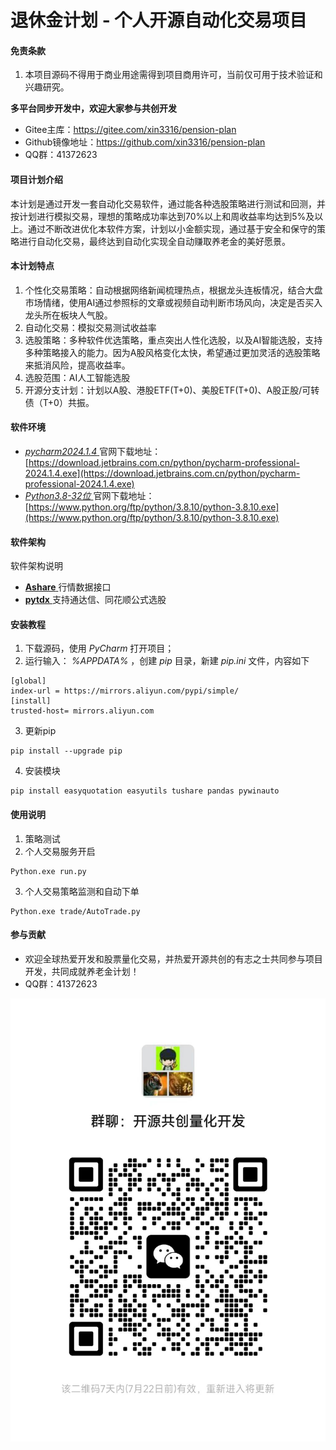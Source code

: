 # 退休金计划 - 个人开源自动化交易项目

#### 免责条款
1. 本项目源码不得用于商业用途需得到项目商用许可，当前仅可用于技术验证和兴趣研究。

 **多平台同步开发中，欢迎大家参与共创开发** 
- Gitee主库：https://gitee.com/xin3316/pension-plan
- Github镜像地址：https://github.com/xin3316/pension-plan
- QQ群：41372623 

#### 项目计划介绍
本计划是通过开发一套自动化交易软件，通过能各种选股策略进行测试和回测，并按计划进行模拟交易，理想的策略成功率达到70%以上和周收益率均达到5%及以上。通过不断改进优化本软件方案，计划以小金额实现，通过基于安全和保守的策略进行自动化交易，最终达到自动化实现全自动赚取养老金的美好愿景。
#### 本计划特点
1. 个性化交易策略：自动根据网络新闻梳理热点，根据龙头连板情况，结合大盘市场情绪，使用AI通过参照标的文章或视频自动判断市场风向，决定是否买入龙头所在板块人气股。
2. 自动化交易：模拟交易测试收益率
3. 选股策略：多种软件优选策略，重点突出人性化选股，以及AI智能选股，支持多种策略接入的能力。因为A股风格变化太快，希望通过更加灵活的选股策略来抵消风险，提高收益率。
4. 选股范围：AI人工智能选股
5. 开源分支计划：计划以A股、港股ETF(T+0)、美股ETF(T+0)、A股正股/可转债（T+0）共振。
#### 软件环境
- [ _pycharm2024.1.4_ ](https://download.jetbrains.com.cn/python/pycharm-professional-2024.1.4.exe) 官网下载地址：[https://download.jetbrains.com.cn/python/pycharm-professional-2024.1.4.exe](https://download.jetbrains.com.cn/python/pycharm-professional-2024.1.4.exe)
- [ _Python3.8-32位_ ](https://www.python.org/ftp/python/3.8.10/python-3.8.10.exe) 官网下载地址：[https://www.python.org/ftp/python/3.8.10/python-3.8.10.exe](https://www.python.org/ftp/python/3.8.10/python-3.8.10.exe)

#### 软件架构
软件架构说明
- [ **Ashare** ](https://github.com/mpquant/Ashare) 行情数据接口
- [ **pytdx** ](https://gitee.com/better319/pytdx) 支持通达信、同花顺公式选股


#### 安装教程

1. 下载源码，使用 _PyCharm_ 打开项目；
2. 运行输入： _%APPDATA%_ 
，创建 _pip_ 目录，新建 _pip.ini_ 文件，内容如下
```
[global]
index-url = https://mirrors.aliyun.com/pypi/simple/
[install]
trusted-host= mirrors.aliyun.com
```

3.  更新pip

```
pip install --upgrade pip
```

4.  安装模块

```
pip install easyquotation easyutils tushare pandas pywinauto
```


#### 使用说明

1.  策略测试
2.  个人交易服务开启

```
Python.exe run.py
```
3.  个人交易策略监测和自动下单

```
Python.exe trade/AutoTrade.py
```

#### 参与贡献


- 欢迎全球热爱开发和股票量化交易，并热爱开源共创的有志之士共同参与项目开发，共同成就养老金计划！
- QQ群：41372623

![输入图片说明](微信群.jpg)

